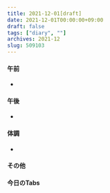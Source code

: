 ```yaml
---
title: 2021-12-01[draft]
date: 2021-12-01T00:00:00+09:00
draft: false
tags: ["diary", ""]
archives: 2021-12
slug: 509103
---
```

#### 午前
- 
#### 午後
- 
#### 体調
- 
#### その他
#### 今日のTabs